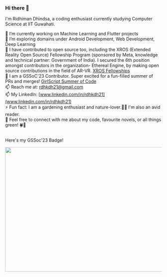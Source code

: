 ### Hi there 👋
I'm Ridhiman Dhindsa, a coding enthusiast currently studying Computer Science at IIT Guwahati.</br> 

<!--
**rdhkdh/rdhkdh** is a ✨ _special_ ✨ repository because its `README.md` (this file) appears on your GitHub profile.

Here are some ideas to get you started:

- 🔭 I’m currently working on ...
- 🌱 I’m currently learning ...
- 👯 I’m looking to collaborate on ...
- 🤔 I’m looking for help with ...
- 💬 Ask me about ...
- 📫 How to reach me: ...
- 😄 Pronouns: ...
- ⚡ Fun fact: ...
-->

🔭 I’m currently working on Machine Learning and Flutter projects</br>
🌱 I’m exploring domains under Android Development, Web Development, Deep Learning </br>
👯 I have contributed to open source too, including the XROS (Extended Reality Open Source) Fellowship Program (sponsored by Meta, knowledge and technical partner: Government of India). I secured the 6th position amongst contributors in the organization- Ethereal Engine, by making open source contributions in the field of AR-VR. [XROS Fellowships](https://xrosfellowship.ficci.in/) </br>
👯 I am a GSSoC'23 Contributor. Super excited for a fun-filled summer of PRs and merges! [GirlScript Summer of Code](https://gssoc.girlscript.tech/#about-gssoc) </br>
📫 Reach me at: rdhkdh21@gmail.com </br>
📫 My LinkedIn: [www.linkedin.com/in/rdhkdh21](www.linkedin.com/in/rdhkdh21) </br>
⚡ Fun fact: I am a gardening enthusiast and nature-lover.🌱🌳 I'm also an avid reader. </br> 
💬 Feel free to connect with me about my code, favourite novels, or all things green! 🍀🌿</br></br>

Here's my GSSoc'23 Badge!</br>

<img src="https://github.com/rdhkdh/rdhkdh/assets/93422234/ac3119c5-fcdb-4c76-8304-c033253a9a3e" width="600" height="400">
